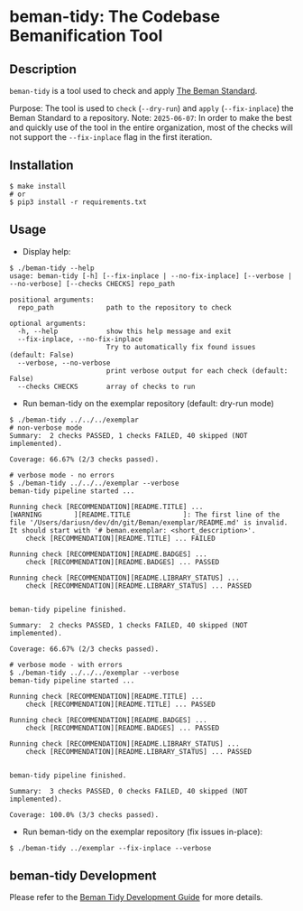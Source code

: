 # beman-tidy: The Codebase Bemanification Tool

<!--
SPDX-License-Identifier: Apache-2.0 WITH LLVM-exception
-->

## Description

`beman-tidy` is a tool used to check and apply [The Beman Standard](https://github.com/bemanproject/beman/blob/main/docs/BEMAN_STANDARD.md).

Purpose: The tool is used to `check` (`--dry-run`) and `apply` (`--fix-inplace`) the Beman Standard to a repository.
Note: `2025-06-07`: In order to make the best and quickly use of the tool in the entire organization, most of the checks will not support the `--fix-inplace` flag in the first iteration.

## Installation

```shell
$ make install
# or
$ pip3 install -r requirements.txt
```

## Usage

* Display help:
```shell
$ ./beman-tidy --help
usage: beman-tidy [-h] [--fix-inplace | --no-fix-inplace] [--verbose | --no-verbose] [--checks CHECKS] repo_path

positional arguments:
  repo_path             path to the repository to check

optional arguments:
  -h, --help            show this help message and exit
  --fix-inplace, --no-fix-inplace
                        Try to automatically fix found issues (default: False)
  --verbose, --no-verbose
                        print verbose output for each check (default: False)
  --checks CHECKS       array of checks to run
```

* Run beman-tidy on the exemplar repository (default: dry-run mode)

```shell
$ ./beman-tidy ../../../exemplar
# non-verbose mode
Summary:  2 checks PASSED, 1 checks FAILED, 40 skipped (NOT implemented).

Coverage: 66.67% (2/3 checks passed).

# verbose mode - no errors
$ ./beman-tidy ../../../exemplar --verbose
beman-tidy pipeline started ...

Running check [RECOMMENDATION][README.TITLE] ... 
[WARNING        ][README.TITLE             ]: The first line of the file '/Users/dariusn/dev/dn/git/Beman/exemplar/README.md' is invalid. It should start with '# beman.exemplar: <short_description>'.
	check [RECOMMENDATION][README.TITLE] ... FAILED

Running check [RECOMMENDATION][README.BADGES] ... 
	check [RECOMMENDATION][README.BADGES] ... PASSED

Running check [RECOMMENDATION][README.LIBRARY_STATUS] ... 
	check [RECOMMENDATION][README.LIBRARY_STATUS] ... PASSED


beman-tidy pipeline finished.

Summary:  2 checks PASSED, 1 checks FAILED, 40 skipped (NOT implemented).

Coverage: 66.67% (2/3 checks passed).

# verbose mode - with errors
$ ./beman-tidy ../../../exemplar --verbose 
beman-tidy pipeline started ...

Running check [RECOMMENDATION][README.TITLE] ... 
	check [RECOMMENDATION][README.TITLE] ... PASSED

Running check [RECOMMENDATION][README.BADGES] ... 
	check [RECOMMENDATION][README.BADGES] ... PASSED

Running check [RECOMMENDATION][README.LIBRARY_STATUS] ... 
	check [RECOMMENDATION][README.LIBRARY_STATUS] ... PASSED


beman-tidy pipeline finished.

Summary:  3 checks PASSED, 0 checks FAILED, 40 skipped (NOT implemented).

Coverage: 100.0% (3/3 checks passed).
```

* Run beman-tidy on the exemplar repository (fix issues in-place):

```shell
$ ./beman-tidy ../exemplar --fix-inplace --verbose
```

## beman-tidy Development

Please refer to the [Beman Tidy Development Guide](./docs/dev-guide.md) for more details.
